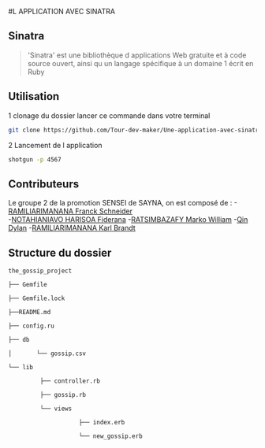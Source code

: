 #L APPLICATION AVEC SINATRA
## Sinatra
>'Sinatra' est une bibliothèque d applications Web gratuite et à code source ouvert, ainsi qu un langage spécifique à un domaine 1 écrit en Ruby

## Utilisation
1 clonage du dossier
lancer ce commande dans votre terminal 
```bash
git clone https://github.com/Tour-dev-maker/Une-application-avec-sinatra/
```
2 Lancement de l application
```bash
shotgun -p 4567
```

## Contributeurs

Le groupe 2 de la promotion SENSEI de SAYNA, on est composé de :
-[RAMILIARIMANANA Franck Schneider](https://github.com/schneider2100)      
-[NOTAHIANIAVO HARISOA Fiderana](https://github.com/fiderana)
-[RATSIMBAZAFY Marko William](https://github.com/MARKOYOWAN)
-[Qin Dylan](https://github.com/Tour-dev-maker)
-[RAMILIARIMANANA Karl Brandt](https://github.com/KarlBrandt)
 
 ## Structure du dossier

```mermaid
the_gossip_project

├── Gemfile

├── Gemfile.lock

├──README.md

├── config.ru

├── db

│       └── gossip.csv

└── lib

         ├── controller.rb

         ├── gossip.rb

         └── views

                    ├── index.erb

                    └── new_gossip.erb


```

